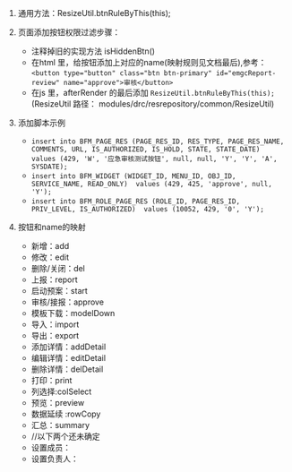 1. 通用方法：ResizeUtil.btnRuleByThis(this);

2. 页面添加按钮权限过滤步骤：
    - 注释掉旧的实现方法 isHiddenBtn()
    - 在html 里，给按钮添加上对应的name(映射规则见文档最后),参考：  
      `<button type="button" class="btn btn-primary" id="emgcReport-review"
			name="approve">审核</button>`
    - 在js 里，afterRender 的最后添加 `ResizeUtil.btnRuleByThis(this); `
        (ResizeUtil 路径： modules/drc/resrepository/common/ResizeUtil)

3. 添加脚本示例
    -  `insert into BFM_PAGE_RES (PAGE_RES_ID, RES_TYPE, PAGE_RES_NAME, COMMENTS, URL, IS_AUTHORIZED, IS_HOLD, STATE, STATE_DATE)
	values (429, 'W', '应急审核测试按钮', null, null, 'Y', 'Y', 'A', SYSDATE); `
    -  `insert into BFM_WIDGET (WIDGET_ID, MENU_ID, OBJ_ID, SERVICE_NAME, READ_ONLY) 
      values (429, 425, 'approve', null, 'Y');   `
    -  `insert into BFM_ROLE_PAGE_RES (ROLE_ID, PAGE_RES_ID, PRIV_LEVEL, IS_AUTHORIZED) 
      values (10052, 429, '0', 'Y');`


        
4. 按钮和name的映射
    - 新增：add
	- 修改：edit
	- 删除/关闭：del
	- 上报：report
	- 启动预案：start
	- 审核/接报：approve
	- 模板下载：modelDown
	- 导入：import
	- 导出：export
	- 添加详情：addDetail
	- 编辑详情：editDetail
	- 删除详情：delDetail
	- 打印：print
	- 列选择:colSelect
	- 预览：preview
	- 数据延续 :rowCopy
	- 汇总：summary
	- //以下两个还未确定
	- 设置成员：
	- 设置负责人：